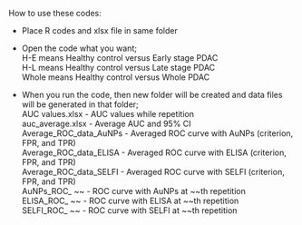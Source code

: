 How to use these codes:  

- Place R codes and xlsx file in same folder  
- Open the code what you want;  
	H-E means Healthy control versus Early stage PDAC  
	H-L means Healthy control versus Late stage PDAC  
	Whole means Healthy control versus Whole PDAC  

- When you run the code, then new folder will be created and data files will be generated in that folder;  
	AUC values.xlsx - AUC values while repetition  
	auc_average.xlsx - Average AUC and 95% CI  
	Average_ROC_data_AuNPs - Averaged ROC curve with AuNPs (criterion, FPR, and TPR)  
	Average_ROC_data_ELISA - Averaged ROC curve with ELISA (criterion, FPR, and TPR)  
	Average_ROC_data_SELFI - Averaged ROC curve with SELFI (criterion, FPR, and TPR)  
	AuNPs_ROC_ ~~ - ROC curve with AuNPs at ~~th repetition  
	ELISA_ROC_ ~~ - ROC curve with ELISA at ~~th repetition  
	SELFI_ROC_ ~~ - ROC curve with SELFI at ~~th repetition  
